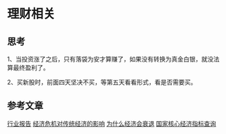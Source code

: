 # 理财相关

## 思考
1、当投资涨了之后，只有落袋为安才算赚了，如果没有转换为真金白银，就没法算最终盈利了。

2、买新股时，前面四天坚决不买，等第五天看看形式，看是否需要买。

## 参考文章
[行业报告](https://zhuanlan.zhihu.com/p/58766410)
[经济危机对传统经济的影响](http://www.50forum.org.cn/home/article/detail/id/477.html)
[为什么经济会衰退](https://www.zhihu.com/tardis/zm/art/92545748?source_id=1003)
[国家核心经济指标查询](https://data.eastmoney.com/cjsj/hbgyl.html)